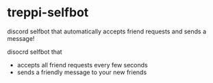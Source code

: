 # treppi-selfbot
discord selfbot that automatically accepts friend requests and sends a message!


disocrd selfbot that 

- accepts all friend requests every few seconds
- sends a friendly message to your new friends

